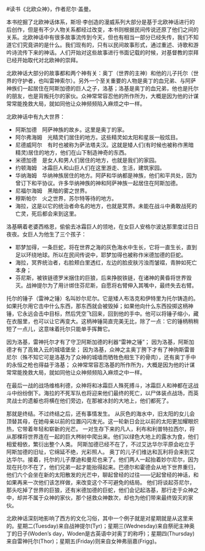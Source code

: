 \#读书《北欧众神》，作者尼尔·盖曼。

本书挖掘了北欧神话体系，斯坦·李创造的漫威系列大部分是基于北欧神话进行的后创作，但是有不少人物关系都经过改变，本书则根据民间传说还原了他们之间的关系。北欧神话中有很多故事流传到今天，但也有相当一部分已经失传，我们不知道它们究竟讲的是什么。我们现有的，只有以民间故事形式，通过重述、诗歌和游吟诗流传下来的神话。人们开始对这些故事进行书面记载的时候，对基督教的崇拜已经开始取代对北欧神的崇拜。

北欧神话大部分的故事都和两个神有关：奥丁（世界的主神）和他的儿子托尔（世界的守护者，也叫雷神索尔）。另外一个至关重要的人物是奥丁的血兄弟、与阿萨神族们一起居住在阿斯加德的巨人之子，洛基；洛基是奥丁的血兄弟，他也是托尔的朋友，也是背叛托尔的家伙。众神常常容忍他的所作所为，大概是因为他的计谋常常能挽救大局，就如同他让众神频频陷入麻烦之中一样。

北欧神话中有九大世界：
 - 阿斯加德　阿萨神族的故乡。这里是奥丁的家。
 - 阿尔弗海姆　光精灵们居住的地方。这些精灵如太阳和星辰一般炫目。
 - 尼德威阿尔　有时也被称为萨法塔夫汉。这就是矮人们(有时候也被称作黑暗精灵)居住的地方，他们在山下制造神奇的东西。
 - 米德加德　是女人和男人们居住的地方，也就是我们的家园。
 - 约顿海姆　冰霜巨人和山巨人们在这里游走、生活，建筑家园。
 - 华纳海姆　华纳神族居住的地方。阿萨和华纳都是神族，他们和平共处，因为曾订下和平协议。许多华纳神族的神和阿萨神族一起居住在阿斯加德。
 - 尼福尔海姆　黑暗的雾之世界。
 - 穆斯帕尔　火之世界，苏尔特等待的地方。
 - 海拉，这是以它的统治者命名的地方，也就是冥界。未能在战斗中勇敢战死的亡灵，死后都会来到这里。

洛基瞒着老婆西格恩，偷偷去冰霜巨人的领地，在女巨人安格尔波达那里度过日日夜夜。女巨人为他生了三个孩子：
 - 耶梦加得，一条巨蛇，将在世界之海的灰色海水中生长，它将一直生长，直到足以环绕地球。所以在民间传说中，耶梦加得也被称作米德加德的巨蛇。
 - 海拉，冥界统治者，右脸颊白里透红，左边的脸皮肤污浊而皱褶，青肿如死亡本身；
 - 芬尼斯，被铁链德罗米捆住的巨狼，后来挣脱铁链，在诸神的黄昏将世界毁灭。战神提尔为了用计绑住芬尼斯，自愿将右臂伸入其嘴中，最终失去右臂。

托尔的锤子（雷神之锤）名叫妙尔尼尔。它是矮人布洛克和伊特里为托尔铸造的。如果托尔用它击中什么东西，那东西就会被毁掉；如果他向什么东西投掷这柄神锤，它永远会击中目标，然后凭空飞回来，回到他的手中。他可以将锤子缩小，藏在衣服里，也可以让它再变大。这柄神锤简直完美无比，除了一点：它的锤柄稍稍短了一点儿，这意味着托尔只能单手挥舞它。

因为洛基，雷神托尔才有了守卫阿斯加德的利器“雷神之锤”；
因为洛基，阿斯加德才有了高耸入云的城墙堡垒；
因为洛基，众神之主奥丁胯下才有了神驹斯雷普尼尔（殊不知它可是洛基为了众神的城墙而牺牲色相生下的骨肉），还有奥丁手中的永恒之枪也得益于洛基；
众神常常容忍洛基的所作所为，大概是因为他的计谋常常能挽救大局，就如同他让众神频频陷入麻烦之中一样。

在最后一战的战场维格利德，众神将和冰霜巨人殊死搏斗，冰霜巨人和神都在这战斗中纷纷倒下。海拉的不死军队也将迎来他们最终的死亡，以尸体装点战场，而英灵战士的遗躯也将横在他们旁边，在那被冰封的大地上，他们都死了。

那就是终结。不过终结之后，还有事情发生。 从灰色的海水中，旧太阳的女儿会顶替其母，在她母亲以前的位置闪闪发光。这一轮新日会比以前的太阳更加耀眼炽热，它带着年轻和崭新的光芒。 一对生存下来的凡人，利布和利普特拉西尔，将从那棵将世界连在一起的巨大梣树中爬出来。他们以绿色大地上的露水为食，他们相爱相依，繁衍出整个人类。 阿斯加德已经不在了，不过艾达华尔平原会屹立于阿斯加德的旧址，它绵延不绝，光彩照人。 奥丁的儿子们维达和瓦利将会来到艾达华尔。接着，托尔的儿子摩迪和曼尼也来了。他们两人一起抬着妙尔尼尔，因为现在托尔不在了，他们兄弟一起才能抬得起来。巴德尔和霍德会从地下世界重归，他们六个会坐在新的太阳散发的光芒中，聊起曾经的过往——记起曾经的神话，和如果再来一次他们该怎样做，来改变这个不可避免的结局。 他们将谈起芬尼尔，那头吃掉了世界的巨狼，还有米德加德的巨蛇，他们会记起洛基，那行走于众神之中，却并不属于众神的家伙，那个拯救众神数次，却也为他们带来最终毁灭的家伙。

北欧神话深刻地影响了西方的文化习俗，其中一个例子就是对星期就是从这里来的。星期二(Tuesday)来自战神提尔(Tyr)；星期三(Wednesday)来自祭祀主神奥丁的日子(Woden’s day，Woden是古英语中对奥丁的称呼)；星期四(Thursday)来自雷神托尔(Thor)；星期五(Friday)则来自女神弗丽嘉(Frigg)。
